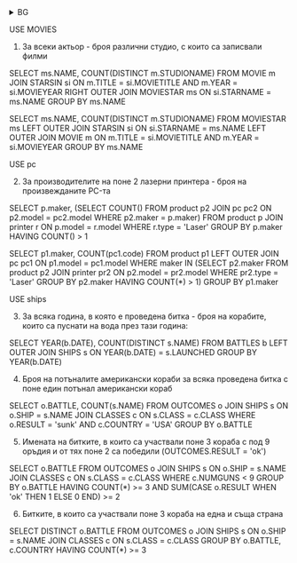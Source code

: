 <details> 
    <summary>BG</summary>

# Задачи
<ol>
    <li>За всяка филмова звезда да се изведе името, рождената дата и с кое студио е записвала най-много филми. (Ако има две студиа с еднакъв брой филми, да се изведе кое да е от тях)</li>
    <li>Да се изведат всички производители, за които средната цена на произведените компютри е по-ниска от средната цена на техните лаптопи.</li>
    <li> Един модел компютри може да се предлага в няколко конфигурации с евентуално различна цена. Да се изведат тези модели компютри, чиято средна цена (на различните му конфигурации) е по-ниска от най-евтиния лаптоп, произвеждан от същия производител.</li>
    <li>Битките, в които са участвали поне 3 кораба на една и съща страна.</li>
    <li>За всеки кораб да се изведе броят на битките, в които е бил увреден. Ако корабът не е участвал в битки или пък никога не е бил увреждан, в резултата да се вписва 0.</li>
    <li>За всеки клас да се изведе името, държавата и първата година, в която е пуснат кораб от този клас</li>
    <li>За всяка държава да се изведе броят на корабите и броят на потъналите кораби. Всяка от бройките може да бъде и нула.</li>
    <li>Намерете за всеки клас с поне 3 кораба броя на корабите от този клас, които са с резултат ok.</li>
    <li>За всяка битка да се изведе името на битката, годината на битката и броят на потъналите кораби, броят на повредените кораби и броят на корабите без промяна.</li>
    <li>Да се изведат имената на корабите, които са участвали в битки в продължение поне на две години.</li>
    <li>За всеки потънал кораб колко години са минали от пускането му на вода до потъването.</li>
    <li>Имената на класовете, за които няма кораб, пуснат на вода след 1921 г., но имат пуснат поне един кораб.</li>
    <li></li>
    <li></li>
    <li></li>
    <li></li>
</ol>
</details>

USE MOVIES

1. За всеки актьор - броя различни студио, с които са записвали филми

SELECT ms.NAME, COUNT(DISTINCT m.STUDIONAME) FROM MOVIE m JOIN STARSIN si ON m.TITLE = si.MOVIETITLE AND m.YEAR = si.MOVIEYEAR RIGHT OUTER JOIN MOVIESTAR ms ON si.STARNAME = ms.NAME GROUP BY ms.NAME

SELECT ms.NAME, COUNT(DISTINCT m.STUDIONAME) FROM MOVIESTAR ms LEFT OUTER JOIN STARSIN si ON si.STARNAME = ms.NAME LEFT OUTER JOIN MOVIE m ON m.TITLE = si.MOVIETITLE AND m.YEAR = si.MOVIEYEAR GROUP BY ms.NAME

USE pc

 2. За производителите на поне 2 лазерни принтера - броя на произвежданите PC-та

SELECT p.maker, (SELECT COUNT() FROM product p2 JOIN pc pc2 ON p2.model = pc2.model WHERE p2.maker = p.maker) FROM product p JOIN printer r ON p.model = r.model WHERE r.type = 'Laser' GROUP BY p.maker HAVING COUNT() > 1

SELECT p1.maker, COUNT(pc1.code) FROM product p1 LEFT OUTER JOIN pc pc1 ON p1.model = pc1.model WHERE maker IN (SELECT p2.maker FROM product p2 JOIN printer pr2 ON p2.model = pr2.model WHERE pr2.type = 'Laser' GROUP BY p2.maker HAVING COUNT(*) > 1) GROUP BY p1.maker

USE ships

 3. За всяка година, в която е проведена битка - броя на корабите, които са пуснати на вода през тази година:

SELECT YEAR(b.DATE), COUNT(DISTINCT s.NAME) FROM BATTLES b LEFT OUTER JOIN SHIPS s ON YEAR(b.DATE) = s.LAUNCHED GROUP BY YEAR(b.DATE)

 4. Броя на потъналите американски кораби за всяка проведена битка с поне един потънал американски кораб

SELECT o.BATTLE, COUNT(s.NAME) FROM OUTCOMES o JOIN SHIPS s ON o.SHIP = s.NAME JOIN CLASSES c ON s.CLASS = c.CLASS WHERE o.RESULT = 'sunk' AND c.COUNTRY = 'USA' GROUP BY o.BATTLE

 5. Имената на битките, в които са участвали поне 3 кораба с под 9 оръдия и от тях поне 2 са победили (OUTCOMES.RESULT = 'ok')

SELECT o.BATTLE FROM OUTCOMES o JOIN SHIPS s ON o.SHIP = s.NAME JOIN CLASSES c ON s.CLASS = c.CLASS WHERE c.NUMGUNS < 9 GROUP BY o.BATTLE HAVING COUNT(*) >= 3 AND SUM(CASE o.RESULT WHEN 'ok' THEN 1 ELSE 0 END) >= 2

 6. Битките, в които са участвали поне 3 кораба на една и съща страна

SELECT DISTINCT o.BATTLE FROM OUTCOMES o JOIN SHIPS s ON o.SHIP = s.NAME JOIN CLASSES c ON s.CLASS = c.CLASS GROUP BY o.BATTLE, c.COUNTRY HAVING COUNT(*) >= 3